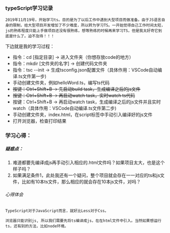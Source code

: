 ### typeScript学习记录
    2019年11月19号，开始学习ts。目的是为了以后工作中遇到大型项目而做准备。由于JS语言自身的限制，给大型项目开发增加了不少难度，所以转为学习TS。一开始觉得自己工作时间太短，js的熟练程度只能上手做项目还没有很熟练，想等熟练的时候再来学习TS，但是我太好奇它到底是什么了。迫不及待！！！

下边就是我的学习过程：

+ 指令：cd [指定目录] -> 进入文件夹（你想存放code的地方）
+ 指令：mkdir [文件夹的名字] -> 创建代码文件夹
+ 指令：tsc --init -> 生成tsconfig.json配置文件（具体作用：VSCode自动编译.ts文件第一步)
+ 手动创建文件夹，例如helloWord.ts，编写ts代码
+ ~~按键：Ctrl+Shift+B -> 先启动build task，生成编译之后的js文件~~
+ ~~按键：Ctrl+Shift+B -> 再启动watch task，实时watch ts代码~~
+ 按键：Ctrl+Shift+B -> 再启动watch task，生成编译之后的js文件并且实时watch（具体作用：VSCode自动编译.ts文件第二步)
+ 手动创建文件夹，index.html，在script标签中手动引入编译好的js文件
+ 打开浏览器，检查打印结果


### 学习心得：
    
##### 疑惑点：
1. 难道都要先编译成js再手动引入相应的.html文件吗？如果项目太大，也是这个样子吗？
2. 如果满足条件1，此处我还有一个疑问，整个项目就会存在一一对应的ts和js文件，比如有10本ts文件，那么相应的就会存在10本js文件，对吗？

###### 心得体会

    TypeScript对于JavaScript而言，就好比Less对于Css。

    浏览器只能识别js, 所以我们需要先将ts编译成js，在在html文件中引入。当然如果想运行ts，还有别的方法，比如node环境。
